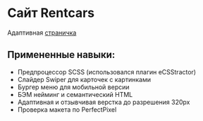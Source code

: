 # Сайт Rentcars
Адаптивная [страничка](https://up-man.github.io/rentcars-page/)

## Примененные навыки:
- Предпроцессор SCSS (использовался плагин eCSStractor)
- Слайдер Swiper для карточек с картинками
- Бургер меню для мобильной версии
- БЭМ нейминг и семантический HTML
- Адаптивная и отзывчивая верстка до разрешения 320px
- Проверка макета по PerfectPixel


